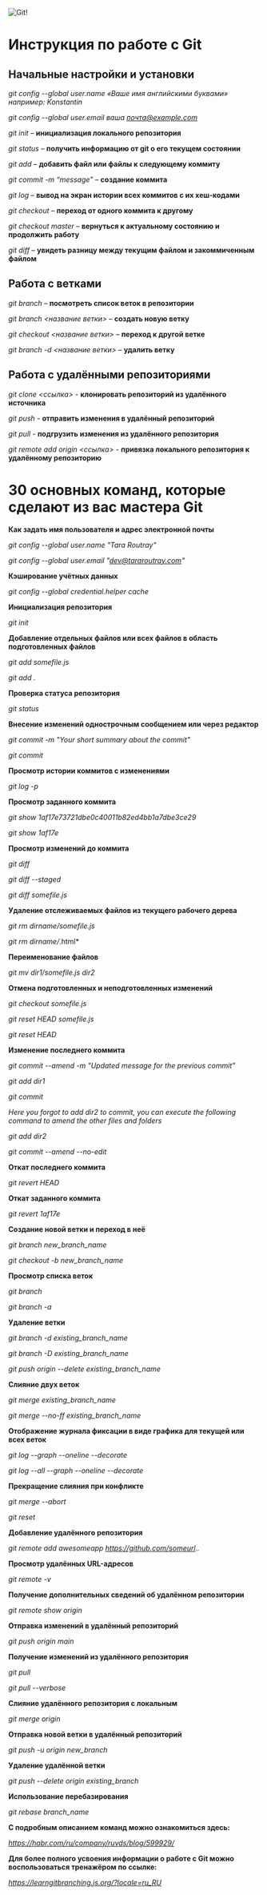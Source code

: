 ![Git!](1.jpg)

# Инструкция по работе с Git

## Начальные настройки и установки

*git config --global user.name «Ваше имя английскими буквами» например: Konstantin*

*git config --global user.email ваша почта@example.com*

*git init* – **инициализация локального репозитория**

*git status* – **получить информацию от git о его текущем состоянии**

*git add* – **добавить файл или файлы к следующему коммиту**

*git commit -m “message”* – **создание коммита**

*git log* – **вывод на экран истории всех коммитов с их хеш-кодами**

*git checkout* – **переход от одного коммита к другому**

*git checkout master* – **вернуться к актуальному состоянию и продолжить работу**

*git diff* – **увидеть разницу между текущим файлом и закоммиченным файлом**

## Работа с ветками

*git branch* – **посмотреть список веток в репозитории**

*git branch <название ветки>* – **создать новую ветку**

*git checkout <название ветки>* – **переход к другой ветке**

*git branch -d <название ветки>* – **удалить ветку**

## Работа с удалёнными репозиториями

*git clone <ссылка>* - **клонировать репозиторий из удалённого источника**

*git push* - **отправить изменения в удалённый репозиторий**

*git pull* - **подгрузить изменения из удалённого репозитория**

*git remote add origin <ссылка>* - **привязка локального репозитория к удалённому репозиторию**


# 30 основных команд, которые сделают из вас мастера Git


**Как задать имя пользователя и адрес электронной почты**

*git config --global user.name "Tara Routray"*

*git config --global user.email "dev@tararoutray.com"*

**Кэширование учётных данных**

*git config --global credential.helper cache*

**Инициализация репозитория**

*git init*

**Добавление отдельных файлов или всех файлов в область подготовленных файлов**

*git add somefile.js*

*git add .*

**Проверка статуса репозитория**

*git status*

**Внесение изменений однострочным сообщением или через редактор**

*git commit -m "Your short summary about the commit"*

*git commit*

**Просмотр истории коммитов с изменениями**

*git log -p*

**Просмотр заданного коммита**

*git show 1af17e73721dbe0c40011b82ed4bb1a7dbe3ce29*

*git show 1af17e*

**Просмотр изменений до коммита**

*git diff*

*git diff --staged*

*git diff somefile.js*

**Удаление отслеживаемых файлов из текущего рабочего дерева**

*git rm dirname/somefile.js*

*git rm dirname/*.html*

**Переименование файлов**

*git mv dir1/somefile.js dir2*

**Отмена подготовленных и неподготовленных изменений**

*git checkout somefile.js*

*git reset HEAD somefile.js*

*git reset HEAD*

**Изменение последнего коммита**

*git commit --amend -m "Updated message for the previous commit"*

*git add dir1*

*git commit*

*Here you forgot to add dir2 to commit, you can execute the following command to amend the other files and folders*

*git add dir2*

*git commit --amend --no-edit*

**Откат последнего коммита**

*git revert HEAD*

**Откат заданного коммита**

*git revert 1af17e*

**Создание новой ветки и переход в неё**

*git branch new_branch_name*

*git checkout -b new_branch_name*

**Просмотр списка веток**

*git branch*

*git branch -a*

**Удаление ветки**

*git branch -d existing_branch_name*

*git branch -D existing_branch_name*

*git push origin --delete existing_branch_name*

**Слияние двух веток**

*git merge existing_branch_name*

*git merge --no-ff existing_branch_name*

**Отображение журнала фиксации в виде графика для текущей или всех веток**

*git log --graph --oneline --decorate*

*git log --all --graph --oneline --decorate*

**Прекращение слияния при конфликте**

*git merge --abort*

*git reset*

**Добавление удалённого репозитория**

*git remote add awesomeapp https://github.com/someurl..*

**Просмотр удалённых URL-адресов**

*git remote -v*

**Получение дополнительных сведений об удалённом репозитории**

*git remote show origin*

**Отправка изменений в удалённый репозиторий**

*git push origin main*

**Получение изменений из удалённого репозитория**

*git pull*

*git pull --verbose*

**Слияние удалённого репозитория с локальным**

*git merge origin*

**Отправка новой ветки в удалённый репозиторий**

*git push -u origin new_branch*

**Удаление удалённой ветки**

*git push --delete origin existing_branch*

**Использование перебазирования**

*git rebase branch_name*

**С подробным описанием команд можно ознакомиться здесь:**

*https://habr.com/ru/company/ruvds/blog/599929/*


**Для более полного усвоения информации о работе с Git можно воспользоваться тренажёром по ссылке:**

*https://learngitbranching.js.org/?locale=ru_RU*
